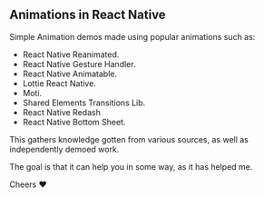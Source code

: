 ## Animations in React Native

Simple Animation demos made using popular animations such as:

- React Native Reanimated.
- React Native Gesture Handler.
- React Native Animatable.
- Lottie React Native.
- Moti.
- Shared Elements Transitions Lib.
- React Native Redash
- React Native Bottom Sheet.

This gathers knowledge gotten from various sources, as well as independently demoed work.

The goal is that it can help you in some way, as it has helped me.

Cheers :heart:
